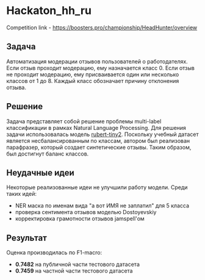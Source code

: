 # Hackaton_hh_ru

Competition link - https://boosters.pro/championship/HeadHunter/overview

## Задача
Автоматизация модерации отзывов пользователей о работодателях. Если отзыв проходит модерацию, ему назначается класс 0. Если отзыв не проходит модерацию, ему присваивается один или несколько классов от 1 до 8. Каждый класс обозначает причину отклонения отзыва. 

## Решение
Задача представляет собой решение проблемы multi-label классификации в рамках Natural Language Processing. Для решения задачи использовалась модель [rubert-tiny2](https://huggingface.co/cointegrated/rubert-tiny2). Поскольку учебный датасет является несбалансированным по классам, автором был реализован парафразер, который создает синтетические отзывы. Таким образом, был достигнут баланс классов.

## Неудачные идеи
Некоторые реализованные идеи не улучшили работу модели. Среди таких идей:
* NER маска по именам вида "а вот ИМЯ не заплатил" для 5 класса
* проверка сентимента отзывов моделью Dostoyevskiy
* корректировка грамотности отзывов jamspell'ом

## Результат
Оценка производилась по F1-macro:
* **0.7482** на публичной части тестового датасета
* **0.7459** на частной части тестового датасета

